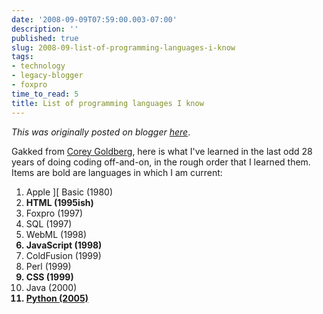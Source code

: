 ```yaml
---
date: '2008-09-09T07:59:00.003-07:00'
description: ''
published: true
slug: 2008-09-list-of-programming-languages-i-know
tags:
- technology
- legacy-blogger
- foxpro
time_to_read: 5
title: List of programming languages I know
---
```


*This was originally posted on blogger [here](https://pydanny.blogspot.com/2008/09/list-of-programming-languages-i-know.html)*.

Gakked from <a href="http://coreygoldberg.blogspot.com/search/label/python">Corey Goldberg</a>, here is what I've learned in the last odd 28 years of doing coding off-and-on, in the rough order that I learned them.  Items are bold are languages in which I am current:<br /><ol><li>Apple ][ Basic (1980)<br /></li><li><span style="font-weight: bold;">HTML (1995ish)</span><br /></li><li>Foxpro (1997)<br /></li><li>SQL (1997)<br /></li><li>WebML (1998)<br /></li><li style="font-weight: bold;">JavaScript (1998)<br /></li><li>ColdFusion (1999)<br /></li><li>Perl (1999)<br /></li><li style="font-weight: bold;">CSS (1999)<br /></li><li> Java (2000)<br /></li><li style="font-weight: bold;"><a href="http://python.org/">Python (2005)<br /></a></li></ol>